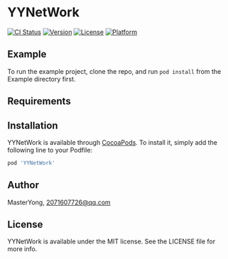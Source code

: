 # YYNetWork

[![CI Status](https://img.shields.io/travis/MasterYong/YYNetWork.svg?style=flat)](https://travis-ci.org/MasterYong/YYNetWork)
[![Version](https://img.shields.io/cocoapods/v/YYNetWork.svg?style=flat)](https://cocoapods.org/pods/YYNetWork)
[![License](https://img.shields.io/cocoapods/l/YYNetWork.svg?style=flat)](https://cocoapods.org/pods/YYNetWork)
[![Platform](https://img.shields.io/cocoapods/p/YYNetWork.svg?style=flat)](https://cocoapods.org/pods/YYNetWork)

## Example

To run the example project, clone the repo, and run `pod install` from the Example directory first.

## Requirements

## Installation

YYNetWork is available through [CocoaPods](https://cocoapods.org). To install
it, simply add the following line to your Podfile:

```ruby
pod 'YYNetWork'
```

## Author

MasterYong, 2071607726@qq.com

## License

YYNetWork is available under the MIT license. See the LICENSE file for more info.
